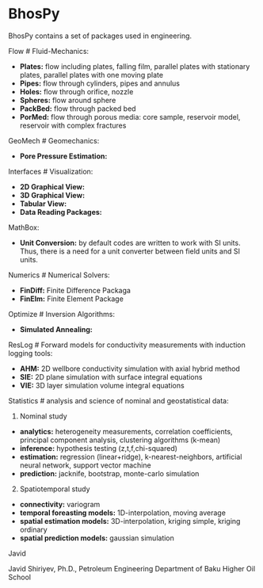 # BhosPy

BhosPy contains a set of packages used in engineering.

Flow \# Fluid-Mechanics:

- **Plates:** flow including plates, falling film, parallel plates with stationary plates, parallel plates with one moving plate
- **Pipes:** flow through cylinders, pipes and annulus
- **Holes:** flow through orifice, nozzle
- **Spheres:** flow around sphere
- **PackBed:** flow through packed bed
- **PorMed:** flow through porous media: core sample, reservoir model, reservoir with complex fractures

GeoMech \# Geomechanics:

- **Pore Pressure Estimation:**

Interfaces \# Visualization:

- **2D Graphical View:**
- **3D Graphical View:**
- **Tabular View:**
- **Data Reading Packages:**

MathBox:

- **Unit Conversion:** by default codes are written to work with SI units. Thus, there is a need for a unit converter between field units and SI units.

Numerics \# Numerical Solvers:

- **FinDiff:** Finite Difference Packaga
- **FinElm:** Finite Element Package

Optimize \# Inversion Algorithms:

- **Simulated Annealing:**

ResLog \# Forward models for conductivity measurements with induction logging tools:

- **AHM:** 2D wellbore conductivity simulation with axial hybrid method
- **SIE:** 2D plane simulation with surface integral equations
- **VIE:** 3D layer simulation volume integral equations

Statistics \# analysis and science of nominal and geostatistical data:

1) Nominal study
- **analytics:** heterogeneity measurements, correlation coefficients, principal component analysis, clustering algorithms (k-mean)
- **inference:** hypothesis testing (z,t,f,chi-squared)
- **estimation:** regression (linear+ridge), k-nearest-neighbors, artificial neural network, support vector machine
- **prediction:** jacknife, bootstrap, monte-carlo simulation

2) Spatiotemporal study
- **connectivity:** variogram
- **temporal foreasting models:** 1D-interpolation, moving average
- **spatial estimation models:** 3D-interpolation, kriging simple, kriging ordinary
- **spatial prediction models:** gaussian simulation

Javid

Javid Shiriyev, Ph.D., Petroleum Engineering Department of Baku Higher Oil School
